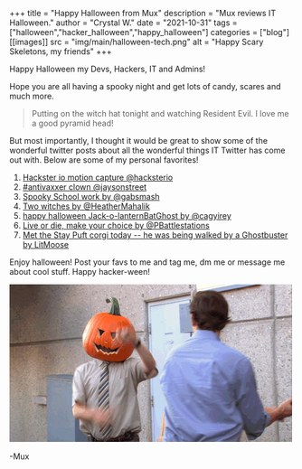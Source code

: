 +++
title = "Happy Halloween from Mux"
description = "Mux reviews IT Halloween."
author = "Crystal W."
date = "2021-10-31"
tags = ["halloween","hacker_halloween","happy_halloween"]
categories = ["blog"]
[[images]]
  src = "img/main/halloween-tech.png"
  alt = "Happy Scary Skeletons, my friends"
+++

Happy Halloween my Devs, Hackers, IT and Admins!

Hope you are all having a spooky night and get lots of candy, scares and much more. 

>Putting on the witch hat tonight and watching Resident Evil. I love me a good pyramid head!

But most importantly, I thought it would be great to show some of the wonderful twitter posts about all the wonderful things IT Twitter has come out with. Below are some of my personal favorites!

1. [Hackster io motion capture @hacksterio](https://twitter.com/Hacksterio/status/1454900690770345984)
2. [#antivaxxer clown @jaysonstreet](https://twitter.com/jaysonstreet/status/1454995403628236803)
3. [Spooky School work by @gabsmash](https://twitter.com/gabsmashh/status/1454911566097358852)
4. [Two witches by @HeatherMahalik](https://twitter.com/HeatherMahalik/status/1454924727768821761)
5. [happy halloween Jack-o-lanternBatGhost by @cagyirey](https://twitter.com/cagyirey/status/1454882072774922246)
6. [Live or die, make your choice by @PBattlestations](https://twitter.com/PBattlestations/status/1454903010870513665)
7. [Met the Stay Puft corgi today -- he was being walked by a Ghostbuster by LitMoose](https://twitter.com/LitMoose/status/1454971232823152640)

Enjoy halloween! Post your favs to me and tag me, dm me or message me about cool stuff. Happy hacker-ween!

![Happy Halloween!](\img\main\halloween.gif)

-Mux